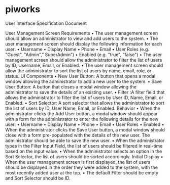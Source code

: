 # piworks
User Interface Specification Document

User Management Screen
Requirements
•	The user management screen should allow an administrator to view and add  users to the system.
•	The user management screen should display the following information for each user:
•	Username
•	Display Name
•	Phone
•	Email
•	User Roles (e.g. "Guest", "Admin",” SuperAdmin”)
•	Enabled (e.g. "true", "false")
•	The user management screen should allow the administrator to filter the list of users by ID, Username, Email, or Enabled.
•	The user management screen should allow the administrator to sort the list of users by name, email, role, or status.
UI Components
•	New User Button: A button that opens a modal window allowing the administrator to add a new user to the system.
•	Save User Button: A button that closes a modal window allowing the administrator to save the details of an existing user.
•	Filter :A filter field that allows the administrator to filter the list of users by User ID, Name, Email, or Enabled.
•	Sort Selector: A sort selector that allows the administrator to sort the list of users by ID, User Name, Email, or Enabled.
Behavior
•	When the administrator clicks the Add User button, a modal window should appear with a form for the administrator to enter the following details for the new user:
•	Username
•	Display Name
•	Phone
•	Email
•	User Roles 
•	Enabled 
•	When the administrator clicks the Save User button, a modal window should close with a form pre-populated with the details of the new user. The administrator should be able to save the new user.
•	When the administrator types in the Filter Input Field, the list of users should be filtered in real-time based on the input value.
•	When the administrator selects an option in the Sort Selector, the list of users should be sorted accordingly.
Initial Display
•	When the user management screen is first displayed, the list of users should be displayed in the order they were added to the system, with the most recently added user at the top.
•	The default Filter should be empty and Sort Selector should be ID.

